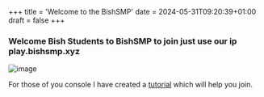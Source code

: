 +++
title = 'Welcome to the BishSMP'
date = 2024-05-31T09:20:39+01:00
draft = false
+++

### Welcome Bish Students to BishSMP to join just use our ip play.bishsmp.xyz
![image](https://github.com/SteelBallBell/BishSMP/assets/171248181/dbe7a7cb-3928-4545-8402-2c924680ab73)


For those of you console I have created a [tutorial](https://bishsmp.xyz/posts/console-tutorial/) which will help you join.

